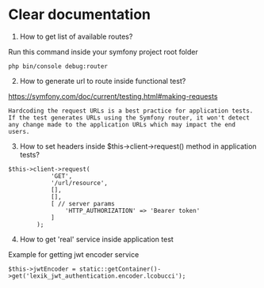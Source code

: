 # Clear documentation

1. How to get list of available routes?

Run this command inside your symfony project root folder

`php bin/console debug:router`

2. How to generate url to route inside functional test?

https://symfony.com/doc/current/testing.html#making-requests

`
Hardcoding the request URLs is a best practice for application tests. If the test generates URLs using the Symfony router, it won't detect any change made to the application URLs which may impact the end users.
`

3. How to set headers inside $this->client->request() method in application tests? 

```
$this->client->request(
            'GET', 
            '/url/resource',
            [],
            [],
            [ // server params
                'HTTP_AUTHORIZATION' => 'Bearer token'
            ]
        );
```
4. How to get 'real' service inside application test

Example for getting jwt encoder service

```
$this->jwtEncoder = static::getContainer()->get('lexik_jwt_authentication.encoder.lcobucci');
```
